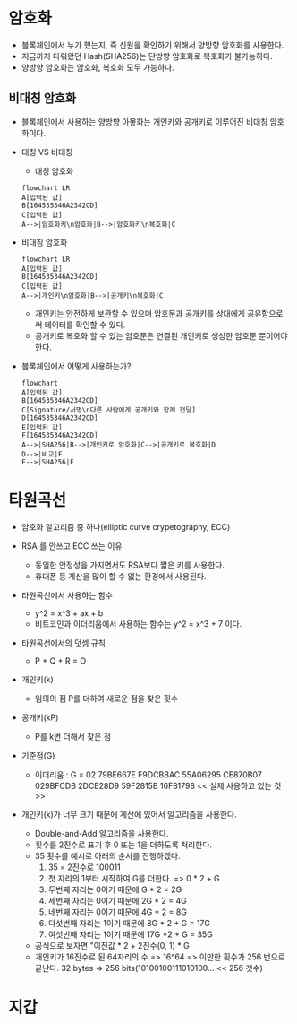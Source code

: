 # 암호화

- 블록체인에서 누가 했는지, 즉 신원을 확인하기 위해서 양방향 암호화를 사용한다.
- 지금까지 다뤄왔던 Hash(SHA256)는 단방향 암호화로 복호화가 불가능하다.
- 양방향 암호화는 암호화, 복호화 모두 가능하다.

## 비대칭 암호화

- 블록체인에서 사용하는 양방향 아뫃화는 개인키와 공개키로 이루어진 비대칭 암호화이다.

- 대칭 VS 비대칭
  - 대칭 암호화
  ```mermaid
  flowchart LR
  A[입력된 값]
  B[164535346A2342CD]
  C[입력된 값]
  A-->|암호화키\n암호화|B-->|암호화키\n복호화|C
  ```
- 비대칭 암호화

  ```mermaid
  flowchart LR
  A[입력된 값]
  B[164535346A2342CD]
  C[입력된 값]
  A-->|개인키\n암호화|B-->|공개키\n복호화|C
  ```

  - 개인키는 안전하게 보관할 수 있으며 암호문과 공개키를 상대에게 공유함으로써 데이터를 확인할 수 있다.
  - 공개키로 복호화 할 수 있는 암호문은 연결된 개인키로 생성한 암호문 뿐이어야한다.

- 블록체인에서 어떻게 사용하는가?
  ```mermaid
  flowchart
  A[입력된 값]
  B[164535346A2342CD]
  C[Signature/서명\n다른 사람에게 공개키와 함께 전달]
  D[164535346A2342CD]
  E[입력된 값]
  F[164535346A2342CD]
  A-->|SHA256|B-->|개인키로 암호화|C-->|공개키로 복호화|D
  D-->|비교|F
  E-->|SHA256|F
  ```

# 타원곡선

- 암호화 알고리즘 중 하나(elliptic curve crypetography, ECC)
- RSA 를 안쓰고 ECC 쓰는 이유

  - 동일한 안정성을 가지면서도 RSA보다 짧은 키를 사용한다.
  - 휴대폰 등 계산을 많이 할 수 없는 환경에서 사용된다.

- 타원곡선에서 사용하는 함수

  - y^2 = x^3 + ax + b
  - 비트코인과 이더리움에서 사용하는 함수는 y^2 = x^3 + 7 이다.

- 타원곡선에서의 덧셈 규칙

  - P + Q + R = O

- 개인키(k)

  - 임의의 점 P를 더하여 새로운 점을 찾은 횟수

- 공개키(kP)

  - P를 k번 더해서 찾은 점

- 기준점(G)

  - 이더리움 : G = 02 79BE667E F9DCBBAC 55A06295 CE870B07 029BFCDB 2DCE28D9 59F2815B 16F81798 << 실제 사용하고 있는 것 >>

- 개인키(k)가 너무 크기 때문에 계산에 있어서 알고리즘을 사용한다.
  - Double-and-Add 알고리즘을 사용한다.
  - 횟수를 2진수로 표기 후 0 또는 1을 더하도록 처리한다.
  - 35 횟수를 예시로 아래의 순서를 진행하겠다.
    1. 35 = 2진수로 100011
    2. 첫 자리의 1부터 시작하여 G를 더한다. => 0 \* 2 + G
    3. 두번째 자리는 0이기 때문에 G \* 2 = 2G
    4. 세번째 자리는 0이기 때문에 2G \* 2 = 4G
    5. 네번째 자리는 0이기 때문에 4G \* 2 = 8G
    6. 다섯번째 자리는 1이기 때문에 8G \* 2 + G = 17G
    7. 여섯번째 자리는 1이기 때문에 17G \*2 + G = 35G
  - 공식으로 보자면 "이전값 \* 2 + 2진수(0, 1) \* G
  - 개인키가 16진수로 된 64자리의 수 => 16^64 => 이만한 횟수가 256 번으로 끝난다. 32 bytes => 256 bits(10100100111010100... << 256 갯수)

# 지갑
